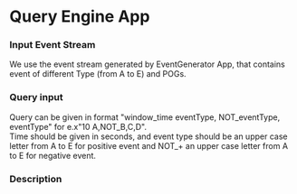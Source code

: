 # Query Engine App

### Input Event Stream
We use the event stream generated by EventGenerator App, 
that contains event of different Type (from A to E) and POGs.

### Query input
Query can be given in format "window_time eventType, 
NOT_eventType, eventType" for e.x"10 A,NOT_B,C,D".  
Time should be given in seconds, and event type should be an upper case
letter from A to E for positive event and NOT_+  an upper case
letter from A to E for negative event.

### Description



